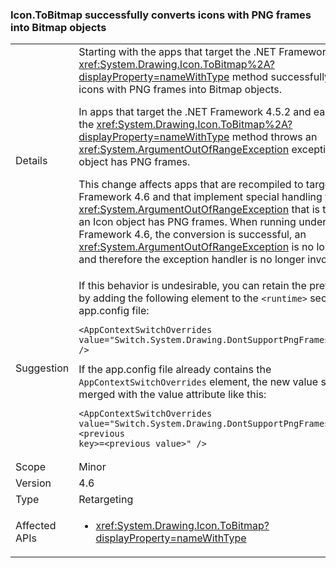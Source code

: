 ### Icon.ToBitmap successfully converts icons with PNG frames into Bitmap objects

|   |   |
|---|---|
|Details|Starting with the apps that target the .NET Framework 4.6, the <xref:System.Drawing.Icon.ToBitmap%2A?displayProperty=nameWithType> method successfully converts icons with PNG frames into Bitmap objects.<p/>In apps that target the .NET Framework 4.5.2 and earlier versions, the  <xref:System.Drawing.Icon.ToBitmap%2A?displayProperty=nameWithType> method throws an <xref:System.ArgumentOutOfRangeException> exception if the Icon object has PNG frames.<p/>This change affects apps that are recompiled to target the .NET Framework 4.6 and that implement special handling for the <xref:System.ArgumentOutOfRangeException> that is thrown when an Icon object has PNG frames. When running under the .NET Framework 4.6, the conversion is successful, an <xref:System.ArgumentOutOfRangeException> is no longer thrown, and therefore the exception handler is no longer invoked.|
|Suggestion|If this behavior is undesirable, you can retain the previous behavior by adding the following element to the <code>&lt;runtime&gt;</code> section of your app.config file:<pre><code class="lang-xml">&lt;AppContextSwitchOverrides&#13;&#10;value=&quot;Switch.System.Drawing.DontSupportPngFramesInIcons=true&quot; /&gt;&#13;&#10;</code></pre>If the app.config file already contains the <code>AppContextSwitchOverrides</code> element, the new value should be merged with the value attribute like this:<pre><code class="lang-xml">&lt;AppContextSwitchOverrides&#13;&#10;value=&quot;Switch.System.Drawing.DontSupportPngFramesInIcons=true;&lt;previous key&gt;=&lt;previous value&gt;&quot; /&gt;&#13;&#10;</code></pre>|
|Scope|Minor|
|Version|4.6|
|Type|Retargeting|
|Affected APIs|<ul><li><xref:System.Drawing.Icon.ToBitmap?displayProperty=nameWithType></li></ul>|

